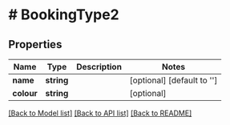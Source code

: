 # # BookingType2

## Properties

Name | Type | Description | Notes
------------ | ------------- | ------------- | -------------
**name** | **string** |  | [optional] [default to '']
**colour** | **string** |  | [optional]

[[Back to Model list]](../../README.md#models) [[Back to API list]](../../README.md#endpoints) [[Back to README]](../../README.md)
